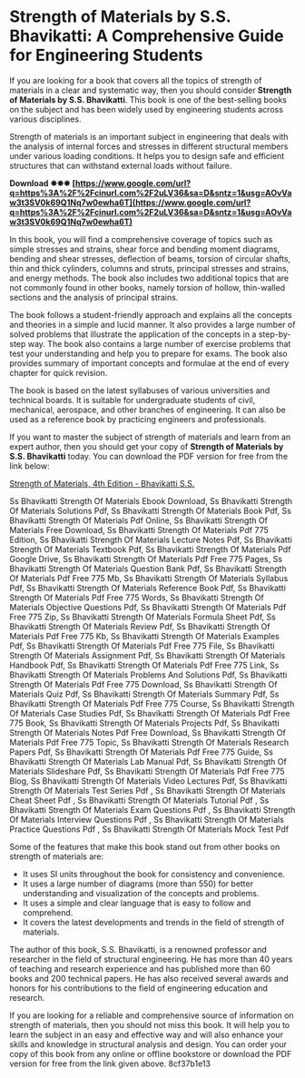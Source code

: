 
 
# Strength of Materials by S.S. Bhavikatti: A Comprehensive Guide for Engineering Students
  
If you are looking for a book that covers all the topics of strength of materials in a clear and systematic way, then you should consider **Strength of Materials by S.S. Bhavikatti**. This book is one of the best-selling books on the subject and has been widely used by engineering students across various disciplines.
  
Strength of materials is an important subject in engineering that deals with the analysis of internal forces and stresses in different structural members under various loading conditions. It helps you to design safe and efficient structures that can withstand external loads without failure.
 
**Download ✸✸✸ [https://www.google.com/url?q=https%3A%2F%2Fcinurl.com%2F2uLV36&sa=D&sntz=1&usg=AOvVaw3t3SV0k69Q1Nq7w0ewha6T](https://www.google.com/url?q=https%3A%2F%2Fcinurl.com%2F2uLV36&sa=D&sntz=1&usg=AOvVaw3t3SV0k69Q1Nq7w0ewha6T)**


  
In this book, you will find a comprehensive coverage of topics such as simple stresses and strains, shear force and bending moment diagrams, bending and shear stresses, deflection of beams, torsion of circular shafts, thin and thick cylinders, columns and struts, principal stresses and strains, and energy methods. The book also includes two additional topics that are not commonly found in other books, namely torsion of hollow, thin-walled sections and the analysis of principal strains.
  
The book follows a student-friendly approach and explains all the concepts and theories in a simple and lucid manner. It also provides a large number of solved problems that illustrate the application of the concepts in a step-by-step way. The book also contains a large number of exercise problems that test your understanding and help you to prepare for exams. The book also provides summary of important concepts and formulae at the end of every chapter for quick revision.
  
The book is based on the latest syllabuses of various universities and technical boards. It is suitable for undergraduate students of civil, mechanical, aerospace, and other branches of engineering. It can also be used as a reference book by practicing engineers and professionals.
  
If you want to master the subject of strength of materials and learn from an expert author, then you should get your copy of **Strength of Materials by S.S. Bhavikatti** today. You can download the PDF version for free from the link below:
  
[Strength of Materials, 4th Edition - Bhavikatti S.S.](https://books.google.com/books/about/Strength_of_Materials_4th_Edition.html?id=z2RDDAAAQBAJ)
 
Ss Bhavikatti Strength Of Materials Ebook Download,  Ss Bhavikatti Strength Of Materials Solutions Pdf,  Ss Bhavikatti Strength Of Materials Book Pdf,  Ss Bhavikatti Strength Of Materials Pdf Online,  Ss Bhavikatti Strength Of Materials Free Download,  Ss Bhavikatti Strength Of Materials Pdf 775 Edition,  Ss Bhavikatti Strength Of Materials Lecture Notes Pdf,  Ss Bhavikatti Strength Of Materials Textbook Pdf,  Ss Bhavikatti Strength Of Materials Pdf Google Drive,  Ss Bhavikatti Strength Of Materials Pdf Free 775 Pages,  Ss Bhavikatti Strength Of Materials Question Bank Pdf,  Ss Bhavikatti Strength Of Materials Pdf Free 775 Mb,  Ss Bhavikatti Strength Of Materials Syllabus Pdf,  Ss Bhavikatti Strength Of Materials Reference Book Pdf,  Ss Bhavikatti Strength Of Materials Pdf Free 775 Words,  Ss Bhavikatti Strength Of Materials Objective Questions Pdf,  Ss Bhavikatti Strength Of Materials Pdf Free 775 Zip,  Ss Bhavikatti Strength Of Materials Formula Sheet Pdf,  Ss Bhavikatti Strength Of Materials Review Pdf,  Ss Bhavikatti Strength Of Materials Pdf Free 775 Kb,  Ss Bhavikatti Strength Of Materials Examples Pdf,  Ss Bhavikatti Strength Of Materials Pdf Free 775 File,  Ss Bhavikatti Strength Of Materials Assignment Pdf,  Ss Bhavikatti Strength Of Materials Handbook Pdf,  Ss Bhavikatti Strength Of Materials Pdf Free 775 Link,  Ss Bhavikatti Strength Of Materials Problems And Solutions Pdf,  Ss Bhavikatti Strength Of Materials Pdf Free 775 Download,  Ss Bhavikatti Strength Of Materials Quiz Pdf,  Ss Bhavikatti Strength Of Materials Summary Pdf,  Ss Bhavikatti Strength Of Materials Pdf Free 775 Course,  Ss Bhavikatti Strength Of Materials Case Studies Pdf,  Ss Bhavikatti Strength Of Materials Pdf Free 775 Book,  Ss Bhavikatti Strength Of Materials Projects Pdf,  Ss Bhavikatti Strength Of Materials Notes Pdf Free Download,  Ss Bhavikatti Strength Of Materials Pdf Free 775 Topic,  Ss Bhavikatti Strength Of Materials Research Papers Pdf,  Ss Bhavikatti Strength Of Materials Pdf Free 775 Guide,  Ss Bhavikatti Strength Of Materials Lab Manual Pdf,  Ss Bhavikatti Strength Of Materials Slideshare Pdf,  Ss Bhavikatti Strength Of Materials Pdf Free 775 Blog,  Ss Bhavikatti Strength Of Materials Video Lectures Pdf,  Ss Bhavikatti Strength Of Materials Test Series Pdf ,  Ss Bhavikatti Strength Of Materials Cheat Sheet Pdf ,  Ss Bhavikatti Strength Of Materials Tutorial Pdf ,  Ss Bhavikatti Strength Of Materials Exam Questions Pdf ,  Ss Bhavikatti Strength Of Materials Interview Questions Pdf ,  Ss Bhavikatti Strength Of Materials Practice Questions Pdf ,  Ss Bhavikatti Strength Of Materials Mock Test Pdf
  
Some of the features that make this book stand out from other books on strength of materials are:
  
- It uses SI units throughout the book for consistency and convenience.
- It uses a large number of diagrams (more than 550) for better understanding and visualization of the concepts and problems.
- It uses a simple and clear language that is easy to follow and comprehend.
- It covers the latest developments and trends in the field of strength of materials.

The author of this book, S.S. Bhavikatti, is a renowned professor and researcher in the field of structural engineering. He has more than 40 years of teaching and research experience and has published more than 60 books and 200 technical papers. He has also received several awards and honors for his contributions to the field of engineering education and research.
  
If you are looking for a reliable and comprehensive source of information on strength of materials, then you should not miss this book. It will help you to learn the subject in an easy and effective way and will also enhance your skills and knowledge in structural analysis and design. You can order your copy of this book from any online or offline bookstore or download the PDF version for free from the link given above.
 8cf37b1e13
 

